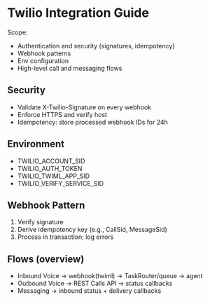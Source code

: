 # Twilio Integration Guide

Scope:
- Authentication and security (signatures, idempotency)
- Webhook patterns
- Env configuration
- High-level call and messaging flows

## Security
- Validate X-Twilio-Signature on every webhook
- Enforce HTTPS and verify host
- Idempotency: store processed webhook IDs for 24h

## Environment
- TWILIO_ACCOUNT_SID
- TWILIO_AUTH_TOKEN
- TWILIO_TWIML_APP_SID
- TWILIO_VERIFY_SERVICE_SID

## Webhook Pattern
1. Verify signature
2. Derive idempotency key (e.g., CallSid, MessageSid)
3. Process in transaction; log errors

## Flows (overview)
- Inbound Voice → webhook(twiml) → TaskRouter/queue → agent
- Outbound Voice → REST Calls API → status callbacks
- Messaging → inbound status + delivery callbacks

